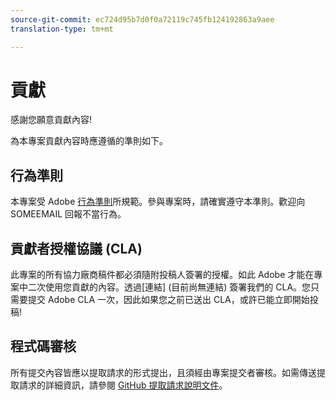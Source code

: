 ```yaml
---
source-git-commit: ec724d95b7d0f0a72119c745fb124192863a9aee
translation-type: tm+mt

---
```

# 貢獻

感謝您願意貢獻內容!

為本專案貢獻內容時應遵循的準則如下。

## 行為準則

本專案受 Adobe [行為準則](https://git.corp.adobe.com/OpenSourceAdvisoryBoard/starter-repo/blob/master/CODE_OF_CONDUCT.md)所規範。參與專案時，請確實遵守本準則。歡迎向 SOMEEMAIL 回報不當行為。

## 貢獻者授權協議 (CLA)

此專案的所有協力廠商稿件都必須隨附投稿人簽署的授權。如此 Adobe 才能在專案中二次使用您貢獻的內容。透過[連結] (目前尚無連結) 簽署我們的 CLA。您只需要提交 Adobe CLA 一次，因此如果您之前已送出 CLA，或許已能立即開始投稿!

## 程式碼審核

所有提交內容皆應以提取請求的形式提出，且須經由專案提交者審核。如需傳送提取請求的詳細資訊，請參閱 [GitHub 提取請求說明文件](https://help.github.com/articles/about-pull-requests/)。
